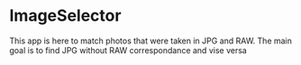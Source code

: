# ImageSelector
This app is here to match photos that were taken in JPG and RAW. The main goal is to find JPG without RAW correspondance and vise versa
